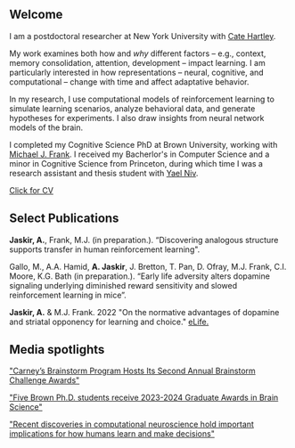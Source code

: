 ## Welcome

I am a postdoctoral researcher at New York University with [Cate Hartley](https://www.hartleylab.org). 

My work examines both how and _why_ different factors – e.g., context, memory consolidation, attention, development – impact learning. I am particularly interested in how representations – neural, cognitive, and computational – change with time and affect adaptative behavior.

In my research, I use computational models of reinforcement learning to simulate learning scenarios, analyze behavioral data, and generate hypotheses for experiments. I also draw insights from neural network models of the brain. 

I completed my Cognitive Science PhD at Brown University, working with [Michael J. Frank](https://www.lnccbrown.com/). I received my Bacherlor's in Computer Science and a minor in Cognitive Science from Princeton, during which time I was a research assistant and thesis student with [Yael Niv](https://nivlab.princeton.edu). 

[Click for CV](/files/Jaskir_CV.pdf)


## Select Publications

**Jaskir, A.**, Frank, M.J. (in preparation.). “Discovering analogous structure supports transfer in human reinforcement learning".

Gallo, M., A.A. Hamid, **A. Jaskir**, J. Bretton, T. Pan, D. Ofray, M.J. Frank, C.I. Moore, K.G. Bath (in preparation.). “Early life adversity alters dopamine signaling underlying diminished reward sensitivity and slowed reinforcement learning in mice”.

**Jaskir, A.** & M.J. Frank. 2022 	"On the normative advantages of dopamine and striatal opponency for learning and choice." [eLife.](https://elifesciences.org/articles/85107)



## Media spotlights

["Carney’s Brainstorm Program Hosts Its Second Annual Brainstorm Challenge Awards"](https://carney.brown.edu/news/2024-08-05/brainstorm)

["Five Brown Ph.D. students receive 2023-2024 Graduate Awards in Brain Science"](https://carney.brown.edu/news/2023-06-26/gradawards)

["Recent discoveries in computational neuroscience hold important implications for how humans learn and make decisions"](https://www.brown.edu/carney/news/2023/04/26/recent-discoveries-computational-neuroscience-hold-important-implications-how-humans)
